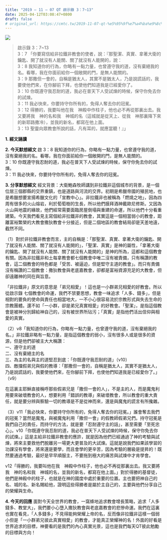 ```yaml
---
title: "2019 – 11 – 07 QT 啟示錄 3：7~13"
date: 2025-04-12T03:08:47+0800
draft: false
# original_url: https://cmtc.tw/2019-11-07-qt-%e5%95%9f%e7%a4%ba%e9%8c%84-3%ef%bc%9a713
---
```


![](/images/qt.jpg)
> 啟示錄 3：7\~13  
> 3：7 「你要寫信給非拉鐵非教會的使者，說：『那聖潔、真實、拿著大衛的鑰匙、開了就沒有人能關、關了就沒有人能開的，說：  
> 3：8 我知道你的行為，你略有一點力量，也曾遵守我的道，沒有棄絕我的名。看哪，我在你面前給你一個敞開的門，是無人能關的。  
> 3：9 那撒但一會的，自稱是猶太人，其實不是猶太人，乃是說謊話的，我要使他們來，在你腳前下拜，也使他們知道我是已經愛你了。  
> 3：10 你既遵守我忍耐的道，我必在普天下人受試煉的時候，保守你免去你的試煉。  
> 3：11 我必快來，你要持守你所有的，免得人奪去你的冠冕。  
> 3：12 得勝的，我要叫他在我　神殿中作柱子，他也必不再從那裏出去。我又要將我　神的名和我　神城的名（這城就是從天上、從我　神那裏降下來的新耶路撒冷），並我的新名，都寫在他上面。  
> 3：13 聖靈向眾教會所說的話，凡有耳的，就應當聽！』」

**1. 經文誦讀**

**2.  今天默想經文**
啟 3：8 我知道你的行為，你略有一點力量，也曾遵守我的道，沒有棄絕我的名。看哪，我在你面前給你一個敞開的門，是無人能關的。  
3：10 你既遵守我忍耐的道，我必在普天下人受試煉的時候，保守你免去你的試煉。  
3：11 我必快來，你要持守你所有的，免得人奪去你的冠冕。

**3. 分享默想經文**
經文背景：大衛鮑森牧師講到非拉鐵非這個城市的背景，是一個位居三個郡縣的交界重鎮，也是道路與河流的交界。初期是希臘帝國的殖民地，也是希臘想要宣揚希臘文化的「宣教中心」。非拉鐵非也被稱為「燃燒之地」，因為四周有很多的火山熔岩，利於萄萄樹的生長，所以他們膜拜酒神戴歐尼修斯。又因為火山與地震的緣故，他們經常需要面臨房屋倒塌與重建的命運，所以他們十分看重建築。今天我們看見主寫個給非拉鐵非的教會，其實這是一個相當弱小的教會，距離富裕繁榮的大教會撒狄教會十分接近，但是二個地區的教會結局卻是天差地遠，截然不同。

（1）對於非拉鐵非教會而言，主的自稱是：「那聖潔、真實、拿著大衛的鑰匙、開了就沒有人能關、關了就沒有人能開的」，「聖潔、真實」是神的屬性，「拿著大衛的鑰匙、開了就沒有人能關、關了就沒有人能開的」是神的所為，這都和這個教會有關。因為非拉鐵非和土每拿教會都七個教會中唯二沒有被責備，只有稱讚的教會，這二個教會的特色都是「受苦、被逼迫，但是堅守主道的教會」。而只有責備沒有稱讚的二個教會：撒狄教會與老底嘉教會，卻都是富裕資源充足的大教會，但卻遠離神的同在與旨意。

「非拉鐵非」原文的意思是「弟兄相愛」！這也是一小群弟兄相愛的好教會。所以從啟示錄 七個教會的命運，我們不禁要思想，教會一味追求「人多、錢多」，但是相對的要負的使命與責任也相當地大，一不小心很容易流於宗教形式與失去生命的宗教團體。還不如「一小群，卻是弟兄真實相愛」的好教會。「聖潔」，是指這個教會是被神分別歸給神自己的，沒有被世界所玷污；「真實」是指他們活出信仰與相愛的真實。

（2）v8「我知道你的行為，你略有一點力量，也曾遵守我的道，沒有棄絕我的名。」非拉鐵非略有一點力量，是指這個教會的弱小，沒有很多人或是很多的資源，但是他們卻被主大大稱讚：  
一、遵守主的道  
二、沒有棄絕主的名  
三、為主的名與主的道堅忍到底：「你既遵守我忍耐的道」（v10）  
四、敵擋假弟兄與假的教導：「那撒但一會的，自稱是猶太人，其實不是猶太人，乃是說謊話的，我要使他們來，在你腳前下拜，也使他們知道我是已經愛你了。」（v9）

在這裏主耶穌直接稱呼那些假弟兄是「撒但一會的人」，不是主的人，而是魔鬼利用要來破壞教會的人，想要利用「錯誤的教導」來破壞教會，所以教會的重大責任，就是要分辨與察驗一切的教導是不是從神而來，還是與魔鬼的謊言有所攙雜。

（3）v11「我必快來，你要持守你所有的，免得人奪去你的冠冕。」誰會奪去我們的冠冕？當然是魔鬼，與被魔鬼利用「撒但一會」的假教師假弟兄們。持守冠冕是我們自己的責任，而持守的方法，就是要「忍耐遵守主的話」，甚至需要「至死忠心」。v10「你既遵守我忍耐的道，我必在普天下人受試煉的時候，保守你免去你的試煉。」這是主給非拉鐵非教會的應許，就是因為他們已經通過了神的考驗與試煉，將來主要救他們脫離另一場更大更普及的大試煉。這就是說我們如果該學習的功課沒有學會，將來還是要學，而且會學的更辛苦，因為考驗的層級是提昇的！既然要通過考驗，最好是早早順服主，不要拖到極大的痛苦與試煉中才肯學會。

v12「得勝的，我要叫他在我　神殿中作柱子，他也必不再從那裏出去。我又要將我　神的名和我　神城的名，並我的新名，都寫在他上面。」對於得勝的基督徒，他們是神殿中的柱子，也就是在神的國度中處於重要的位置。主也要把神自己的名、城的名、新名賜給他，證明這些得勝者是屬於主自己的，主要與他們分享自己的榮耀與生命。

**4. 今天的回應**
面對今天全世界的教會，一窩蜂地追求教會增長策略，追求「人多錢多、教堂大」，我們要小心墮入撒狄教會與老底嘉教會的悲慘命運。我們在這裏也實在看見，「人多錢多」不見得能夠榮耀上帝的名，反而像非拉鐵非這樣一個弱小但是「一小群弟兄彼此真實相愛」的教會，才能真正榮耀神的名！外面的好看是世界追求的目標，神要看的是我們的內心真實光景，這也是我們每天QT彼此勉勵的目標與方向！
